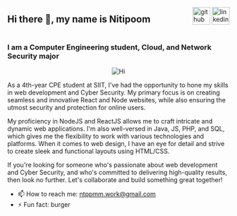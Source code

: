<div style="display: flex; justify-content: space-between; align-items: center;">
  <h2>Hi there 👋, my name is Nitipoom</h2>
  <div style="margin-left: auto;">
    <a href="https://github.com/quantiano"><img src='https://upload.wikimedia.org/wikipedia/commons/9/91/Octicons-mark-github.svg' alt='github' height='40' style="fill:white;"></a>
    <a href="https://www.linkedin.com/in/https://www.linkedin.com/in/ntppmm//"><img src='https://upload.wikimedia.org/wikipedia/commons/c/ca/LinkedIn_logo_initials.png' alt='linkedin' height='40' style="fill:white;"></a>
  </div>
</div>

<h3>I am a Computer Engineering student, Cloud, and Network Security major</h3>


<p align="center">
  <img src="https://s31898.pcdn.co/wp-content/uploads/2022/10/AdobeStock_416057612-e1665052015417-800x430.jpg" alt="Hi">
</p>

As a 4th-year CPE student at SIIT, I've had the opportunity to hone my skills in web development and Cyber Security. My primary focus is on creating seamless and innovative React and Node websites, while also ensuring the utmost security and protection for online users.

My proficiency in NodeJS and ReactJS allows me to craft intricate and dynamic web applications. I'm also well-versed in Java, JS, PHP, and SQL, which gives me the flexibility to work with various technologies and platforms. When it comes to web design, I have an eye for detail and strive to create sleek and functional layouts using HTML/CSS.

If you're looking for someone who's passionate about web development and Cyber Security, and who's committed to delivering high-quality results, then look no further. Let's collaborate and build something great together!

- 📫 How to reach me: ntppmm.work@gmail.com 
- ⚡ Fun fact: burger







